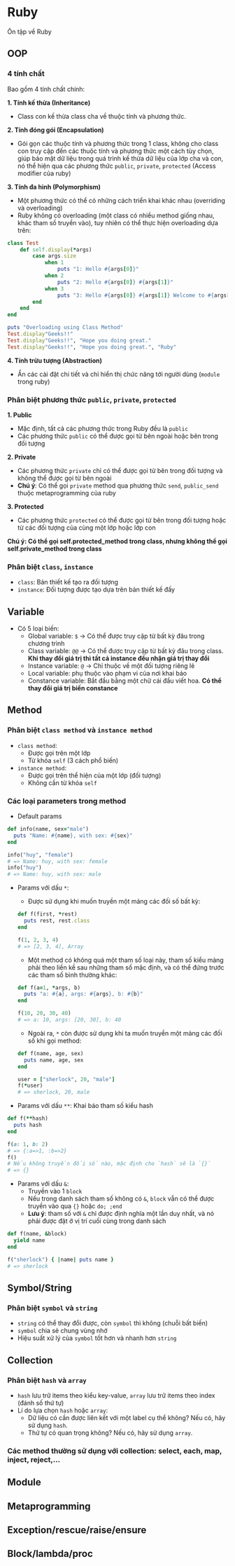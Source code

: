 # Ruby

Ôn tập về Ruby

## OOP

### 4 tính chất

Bao gồm 4 tính chất chính:

**1. Tính kế thừa (Inheritance)**

- Class con kế thừa class cha về thuộc tính và phương thức.

**2. Tính đóng gói (Encapsulation)**

- Gói gọn các thuộc tính và phương thức trong 1 class, không cho class con truy cập đến các thuộc tính và phương thức một cách tùy chọn, giúp bảo mật dữ liệu trong quá trình kế thừa dữ liệu của lớp cha và con, nó thể hiện qua các phương thức `public`, `private`, `protected` (Access modifier của ruby)

**3. Tính đa hình (Polymorphism)**

- Một phương thức có thể có những cách triển khai khác nhau (overriding và overloading)
- Ruby không có overloading (một class có nhiều method giống nhau, khác tham số truyền vào), tuy nhiên có thể thực hiện overloading dựa trên: 
```ruby
class Test 
    def self.display(*args) 
        case args.size 
            when 1
                puts "1: Hello #{args[0]}"
            when 2
                puts "2: Hello #{args[0]} #{args[1]}"
            when 3
                puts "3: Hello #{args[0]} #{args[1]} Welcome to #{args[2]} language."
        end
    end
end 

puts "Overloading using Class Method"
Test.display"Geeks!!" 
Test.display"Geeks!!", "Hope you doing great."
Test.display"Geeks!!", "Hope you doing great.", "Ruby"
```

**4. Tính trừu tượng (Abstraction)**

- Ẩn các cài đặt chi tiết và chỉ hiển thị chức năng tới người dùng (`module` trong ruby)

### Phân biệt phương thức `public`, `private`, `protected`

**1. Public**
- Mặc định, tất cả các phương thức trong Ruby đều là `public`
- Các phương thức `public` có thể được gọi từ bên ngoài hoặc bên trong đối tượng

**2. Private**
- Các phương thức `private` chỉ có thể được gọi từ bên trong đối tượng và không thể được gọi từ bên ngoài
- **Chú ý**: Có thể gọi `private` method qua phương thức `send`, `public_send` thuộc metaprogramming của ruby

**3. Protected**
- Các phương thức `protected` có thể được gọi từ bên trong đối tượng hoặc từ các đối tượng của cùng một lớp hoặc lớp con 

**Chú ý: Có thể gọi self.protected_method trong class, nhưng không thể gọi self.private_method trong class**

### Phân biệt `class`, `instance`

- `class`: Bản thiết kế tạo ra đối tượng
- `instance`: Đối tượng được tạo dựa trên bản thiết kế đấy

## Variable

- Có 5 loại biến: 
  - Global variable: `$` &rarr; Có thể được truy cập từ bất kỳ đâu trong chương trình
  - Class variable: `@@` &rarr; Có thể được truy cập từ bất kỳ đâu trong class. **Khi thay đổi giá trị thì tất cả instance đều nhận giá trị thay đổi**
  - Instance variable: `@` &rarr; Chỉ thuộc về một đối tượng riêng lẻ
  - Local variable: phụ thuộc vào phạm vi của nơi khai báo
  - Constance variable: Bắt đầu bằng một chữ cái đầu viết hoa. **Có thể thay đổi giá trị biến constance**

## Method

### Phân biệt `class method` và `instance method`

- `class method`: 
  - Được gọi trên một lớp
  - Từ khóa `self` (3 cách phổ biến)
- `instance method`: 
  - Được gọi trên thể hiện của một lớp (đối tượng)
  - Không cần từ khóa `self`

### Các loại parameters trong method

- Default params
```ruby
def info(name, sex="male")
  puts "Name: #{name}, with sex: #{sex}"
end

info("huy", "female") 
# => Name: huy, with sex: female
info("huy") 
# => Name: huy, with sex: male
```

- Params với dấu `*`: 
  - Được sử dụng khi muốn truyền một mảng các đối số bất kỳ:
  ```ruby
  def f(first, *rest)
    puts rest, rest.class
  end

  f(1, 2, 3, 4) 
  # => [2, 3, 4], Array
  ```

  - Một method có không quá một tham số loại này, tham số kiểu mảng phải theo liền kề sau những tham số mặc định, và có thể đứng trước các tham số bình thường khác:
  ```ruby
  def f(a=1, *args, b)
    puts "a: #{a}, args: #{args}, b: #{b}"
  end

  f(10, 20, 30, 40) 
  # => a: 10, args: [20, 30], b: 40
  ```

  - Ngoài ra, `*` còn được sử dụng khi ta muốn truyền một mảng các đối số khi gọi method:
  ```ruby
  def f(name, age, sex)
    puts name, age, sex
  end

  user = ["sherlock", 20, "male"]
  f(*user)
  # => sherlock, 20, male
  ```

- Params với dấu `**`: Khai báo tham số kiểu hash
```ruby
def f(**hash)
  puts hash
end

f(a: 1, b: 2)
# => {:a=>1, :b=>2}
f()
# Nếu không truyền đối số nào, mặc định cho `hash` sẽ là `{}`
# => {}
```

- Params với dấu `&`: 
  - Truyền vào 1 `block`
  - Nếu trong danh sách tham số không có `&`, `block` vẫn có thể được truyền vào qua `{}` hoặc `do; ;end`
  - **Lưu ý**: tham số với `&` chỉ được định nghĩa một lần duy nhất, và nó phải được đặt ở vị trí cuối cùng trong danh sách
```ruby
def f(name, &block)
  yield name
end

f("sherlock") { |name| puts name }
# => sherlock
```

## Symbol/String

### Phân biệt `symbol` và `string`

- `string` có thể thay đổi được, còn `symbol` thì không (chuỗi bất biến)
- `symbol` chia sẻ chung vùng nhớ
- Hiệu suất xử lý của `symbol` tốt hơn và nhanh hơn `string`

## Collection

### Phân biệt `hash` và `array`

- `hash` lưu trữ items theo kiểu key-value, `array` lưu trữ items theo index (đánh số thứ tự)
- Lí do lựa chọn `hash` hoặc `array`:
  - Dữ liệu có cần được liên kết với một label cụ thể không? Nếu có, hãy sử dụng `hash`.
  - Thứ tự có quan trọng không? Nếu có, hãy sử dụng `array`.

### Các method thường sử dụng với collection: select, each, map, inject, reject,...

## Module

## Metaprogramming

## Exception/rescue/raise/ensure

## Block/lambda/proc

